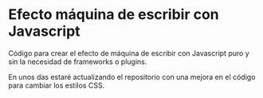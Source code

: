 # Efecto máquina de escribir con Javascript
Código para crear el efecto de máquina de escribir con Javascript puro y sin la necesidad de frameworks o plugins.
  
En unos das estaré actualizando el repositorio con una mejora en el código para cambiar los estilos CSS. 
